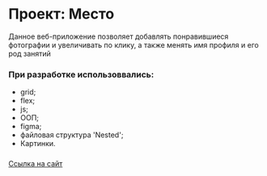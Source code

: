 # Проект: Место
Данное веб-приложение позволяет добавлять понравившиеся фотографии и увеличивать по клику, а также менять имя профиля и его род занятий
### При разработке использоввались:

* grid;
* flex;
* js;
* ООП;
* figma;
* файловая структура 'Nested';
* Картинки.

###
 [Ссылка на сайт](https://1garik1.github.io/mesto)

